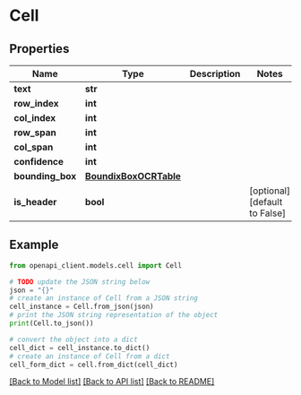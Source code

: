 # Cell


## Properties

Name | Type | Description | Notes
------------ | ------------- | ------------- | -------------
**text** | **str** |  | 
**row_index** | **int** |  | 
**col_index** | **int** |  | 
**row_span** | **int** |  | 
**col_span** | **int** |  | 
**confidence** | **int** |  | 
**bounding_box** | [**BoundixBoxOCRTable**](BoundixBoxOCRTable.md) |  | 
**is_header** | **bool** |  | [optional] [default to False]

## Example

```python
from openapi_client.models.cell import Cell

# TODO update the JSON string below
json = "{}"
# create an instance of Cell from a JSON string
cell_instance = Cell.from_json(json)
# print the JSON string representation of the object
print(Cell.to_json())

# convert the object into a dict
cell_dict = cell_instance.to_dict()
# create an instance of Cell from a dict
cell_form_dict = cell.from_dict(cell_dict)
```
[[Back to Model list]](../README.md#documentation-for-models) [[Back to API list]](../README.md#documentation-for-api-endpoints) [[Back to README]](../README.md)


